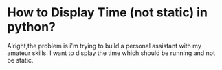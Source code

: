 
# How to Display Time (not static) in python?

Alright,the problem is i'm trying to build a personal assistant with my amateur skills.
I want to display the time which should be running and not be static.

        